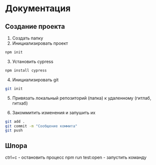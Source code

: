 # Документация

## Создание проекта 

1. Создать папку
2. Инициализировать проект

```bash
npm init
```

3. Установить cypress

```bash
npm install cypress
```

4. Инициализировать git

```bash
git init
```

5. Привязать локальный репозиторий (папка) к удаленному (гитлаб, гитхаб)


6. Закоммитить изменения и запушить их

```bash
git add .
git commit -m "Сообщение коммита"
git push
```
## Шпора 
ctrl+c - остановить процесс
npm run test:open - запустить команду